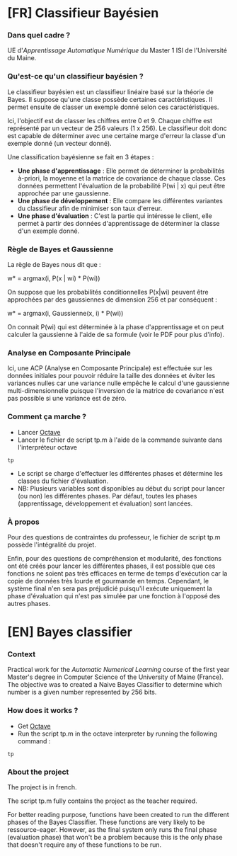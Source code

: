 # [FR] Classifieur Bayésien #

### Dans quel cadre ? ###

UE d'*Apprentissage Automatique Numérique* du Master 1 ISI de l'Université du Maine.

### Qu'est-ce qu'un classifieur bayésien ? ###

Le classifieur bayésien est un classifieur linéaire basé sur la théorie de Bayes. Il suppose qu'une classe possède certaines caractéristiques. Il permet ensuite de classer un exemple donné selon ces caractéristiques.

Ici, l'objectif est de classer les chiffres entre 0 et 9. Chaque chiffre est représenté par un vecteur de 256 valeurs (1 x 256). Le classifieur doit donc est capable de déterminer avec une certaine marge d'erreur la classe d'un exemple donné (un vecteur donné).

Une classification bayésienne se fait en 3 étapes :

* **Une phase d'apprentissage** : Elle permet de déterminer la probabilités à-priori, la moyenne et la matrice de covariance de chaque classe. Ces données permettent l'évaluation de la probabilité P(wi | x) qui peut être approchée par une gaussienne.
* **Une phase de développement** : Elle compare les différentes variantes du classifieur afin de minimiser son taux d'erreur.
* **Une phase d'évaluation** : C'est la partie qui intéresse le client, elle permet à partir des données d'apprentissage de déterminer la classe d'un exemple donné.

### Règle de Bayes et Gaussienne ###

La règle de Bayes nous dit que :

w* = argmax(i, P(x | wi) * P(wi))

On suppose que les probabilités conditionnelles P(x|wi) peuvent être approchées par des gaussiennes de dimension 256 et par conséquent :

w* = argmax(i, Gaussienne(x, i) * P(wi))

On connait P(wi) qui est déterminée à la phase d'apprentissage et on peut calculer la gaussienne à l'aide de sa formule (voir le PDF pour plus d'info).

### Analyse en Composante Principale ###

Ici, une ACP (Analyse en Composante Principale) est effectuée sur les données initiales pour pouvoir réduire la taille des données et éviter les variances nulles car une variance nulle empêche le calcul d'une gaussienne multi-dimensionnelle puisque l'inversion de la matrice de covariance n'est pas possible si une variance est de zéro.


### Comment ça marche ? ###

* Lancer [Octave](https://www.gnu.org/software/octave/)
* Lancer le fichier de script tp.m à l'aide de la commande suivante dans l'interpréteur octave

```
tp
```

* Le script se charge d'effectuer les différentes phases et détermine les classes du fichier d'évaluation.
* NB: Plusieurs variables sont disponibles au début du script pour lancer (ou non) les différentes phases. Par défaut, toutes les phases (apprentissage, développement et évaluation) sont lancées.

### À propos ###

Pour des questions de contraintes du professeur, le fichier de script tp.m possède l'intégralité du projet.

Enfin, pour des questions de compréhension et modularité, des fonctions ont été créés pour lancer les différentes phases, il est possible que ces fonctions ne soient pas très efficaces en terme de temps d'exécution car la copie de données très lourde et gourmande en temps. Cependant, le système final n'en sera pas préjudicié puisqu'il exécute uniquement la phase d'évaluation qui n'est pas simulée par une fonction à l'opposé des autres phases.

# [EN] Bayes classifier #

### Context ###

Practical work for the *Automatic Numerical Learning* course of the first year Master's degree in Computer Science of the University of Maine (France). The objective was to created a Naive Bayes Classifier to determine which number is a given number represented by 256 bits.

### How does it works ? ###

* Get [Octave](https://www.gnu.org/software/octave/)
* Run the script tp.m in the octave interpreter by running the following command :

```
tp
```

### About the project ###

The project is in french.

The script tp.m fully contains the project as the teacher required.

For better reading purpose, functions have been created to run the different phases of the Bayes Classifier. These functions are very likely to be ressource-eager. However, as the final system only runs the final phase (evaluation phase) that won't be a problem because this is the only phase that doesn't require any of these functions to be run.
